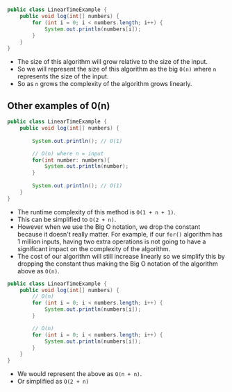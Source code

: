 # 

```java
public class LinearTimeExample {
    public void log(int[] numbers) {
        for (int i = 0; i < numbers.length; i++) {
            System.out.println(numbers[i]);
        }
    }
}
```

* The size of this algorithm will grow relative to the size of the input.
* So we will represent the size of this algorithm as the big `0(n)` where
`n` represents the size of the input.
* So as `n` grows the complexity of the algorithm grows linearly.

## Other examples of 0(n)

```java
public class LinearTimeExample {
    public void log(int[] numbers) {
        
        System.out.println(); // O(1)

        // O(n) where n = input
        for(int number: numbers){
            System.out.println(number);
        }
        
        System.out.println(); // O(1)
    }
}
```

* The runtime complexity of this method is `O(1 + n + 1)`.
* This can be simplified to `O(2 + n)`.
* However when we use the Big O notation, we drop the constant because
it doesn't really matter.  For example, if our `for()` algorithm
has 1 million inputs, having two extra operations is not going to have a significant
impact on the complexity of the algorithm. 
* The cost of our algorithm will still increase linearly so we simplify this by
dropping the constant thus making the Big O notation of the algorithm above as 
`O(n)`.

```java
public class LinearTimeExample {
    public void log(int[] numbers) {
        // O(n)
        for (int i = 0; i < numbers.length; i++) {
            System.out.println(numbers[i]);
        }

        // O(n)
        for (int i = 0; i < numbers.length; i++) {
            System.out.println(numbers[i]);
        }
    }
}
```

* We would represent the above as `O(n + n)`.
* Or simplified as `O(2 + n)`